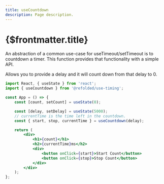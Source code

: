 ```yaml
---
title: useCountdown
description: Page description.
---
```


# {$frontmatter.title}

An abstraction of a common use-case for useTimeout/setTimeout is to countdown a timer. This function provides that functionality with a simple API.

Allows you to provide a delay and it will count down from that delay to 0.

```jsx
import React, { useState } from 'react';
import { useCountdown } from '@refolded/use-timing';

const App = () => {
	const [count, setCount] = useState(0);

	const [delay, setDelay] = useState(5000);
	// currentTime is the time left in the countdown.
	const { start, stop, currentTime } = useCountdown(delay);

	return (
		<div>
			<h1>{count}</h1>
			<h2>{currentTime}ms</h2>
			<div>
				<button onClick={start}>Start Count</button>
				<button onClick={stop}>Stop Count</button>
			</div>
		</div>
	);
};
```
